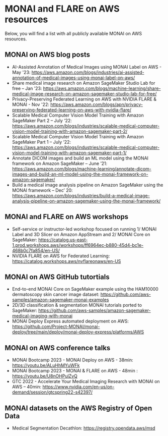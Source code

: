 # MONAI and FLARE on AWS resources

Below, you will find a list with all publicly available MONAI on AWS resources.

## MONAI on AWS blog posts

* AI-Assisted Annotation of Medical Images using MONAI Label on AWS - May '23: https://aws.amazon.com/blogs/industries/ai-assisted-annotation-of-medical-images-using-monai-label-on-aws/
* Share medical image research on Amazon SageMaker Studio Lab for free – Jan ’23: https://aws.amazon.com/blogs/machine-learning/share-medical-image-research-on-amazon-sagemaker-studio-lab-for-free/
* Privacy-Preserving Federated Learning on AWS with NVIDIA FLARE & MONAI - Nov '22: https://aws.amazon.com/blogs/apn/privacy-preserving-federated-learning-on-aws-with-nvidia-flare/
* Scalable Medical Computer Vision Model Training with Amazon SageMaker Part 2 – July ‘22: https://aws.amazon.com/blogs/industries/scalable-medical-computer-vision-model-training-with-amazon-sagemaker-part-2/
* Scalable Medical Computer Vision Model Training with Amazon SageMaker Part 1 – July ‘22: https://aws.amazon.com/blogs/industries/scalable-medical-computer-vision-model-training-with-amazon-sagemaker-part-1/
* Annotate DICOM images and build an ML model using the MONAI framework on Amazon SageMaker – June ’21: https://aws.amazon.com/blogs/machine-learning/annotate-dicom-images-and-build-an-ml-model-using-the-monai-framework-on-amazon-sagemaker/
* Build a medical image analysis pipeline on Amazon SageMaker using the MONAI framework – Dec’ 20: https://aws.amazon.com/blogs/industries/build-a-medical-image-analysis-pipeline-on-amazon-sagemaker-using-the-monai-framework/

## MONAI and FLARE on AWS workshops

* Self-service or instructor-led workshop focused on running 1/ MONAI Label and 3D Slicer on Amazon AppStream and 2/ MONAI Core on SageMaker: https://catalog.us-east-1.prod.workshops.aws/workshops/ff6964ec-b880-45d4-bc1e-468b0c7fa854/en-US/
* NVIDIA FLARE on AWS for Federated Learning: https://catalog.workshops.aws/nvflareonaws/en-US

## MONAI on AWS GitHub tutortials

* End-to-end MONAI Core on SageMaker example using the HAM10000 dermatoscopy skin cancer image dataset: https://github.com/aws-samples/amazon-sagemaker-monai-examples
* 2D/3D classification & segmentation MONAI tutorials ported to SageMaker: https://github.com/aws-samples/amazon-sagemaker-medical-imaging-with-monai
* MONAI Deploy Express automated deployment on AWS: https://github.com/Project-MONAI/monai-deploy/tree/main/deploy/monai-deploy-express/platforms/AWS

## MONAI on AWS conference talks 

* MONAI Bootcamp 2023 - MONAI Deploy on AWS - 38min: https://youtu.be/ALuHhMYuWFk
* MONAI Bootcamp 2023 - MONAI & FLARE on AWS - 48min : https://youtu.be/U8nOHPulZvQ 
* GTC 2022 - Accelerate Your Medical Imaging Research with MONAI on AWS – 40min: https://www.nvidia.com/en-us/on-demand/session/gtcspring22-s42397/

## MONAI datasets on the AWS Registry of Open Data

* Medical Segmentation Decathlon: https://registry.opendata.aws/msd


